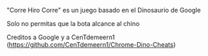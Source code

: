 "Corre Hiro Corre" es un juego basado en el Dinosaurio de Google

Solo no permitas que la bota alcance al chino

Creditos a Google y a CenTdemeern1 (https://github.com/CenTdemeern1/Chrome-Dino-Cheats)
